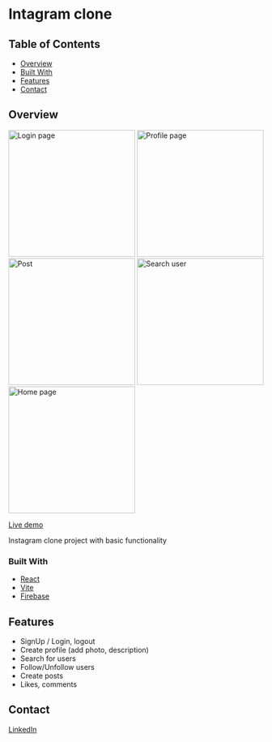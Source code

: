 # Intagram clone

## Table of Contents

- [Overview](#overview)
- [Built With](#built-with)
- [Features](#features)
- [Contact](#contact)

## Overview
<img height="250" alt="Login page" src="https://github.com/user-attachments/assets/3f73fba0-04bd-4f7f-abb7-552b26b35873">
<img height="250" alt="Profile page" src="https://github.com/user-attachments/assets/65f738b2-18b3-4621-928f-b080b99f196b">
<img height="250" alt="Post" src="https://github.com/user-attachments/assets/df55e519-a94d-44c6-8bcb-e8710305a7fd">
<img height="250" alt="Search user" src="https://github.com/user-attachments/assets/b5a84cc3-e24d-492c-8b11-b3276b86d1f4">
<img height="250" alt="Home page" src="https://github.com/user-attachments/assets/2659b6ea-cea1-4638-be59-d3f0ef857fc0">


[Live demo](https://instagram-clone-90e12.firebaseapp.com/)

Instagram clone project with basic functionality

### Built With

- [React](https://react.dev)
- [Vite](https://vitejs.dev)
- [Firebase](https://firebase.google.com)

## Features

- SignUp / Login, logout
- Create profile (add photo, description)
- Search for users
- Follow/Unfollow users
- Create posts
- Likes, comments

## Contact

[LinkedIn](https://www.linkedin.com/in/roman-sh-705b1b300)

